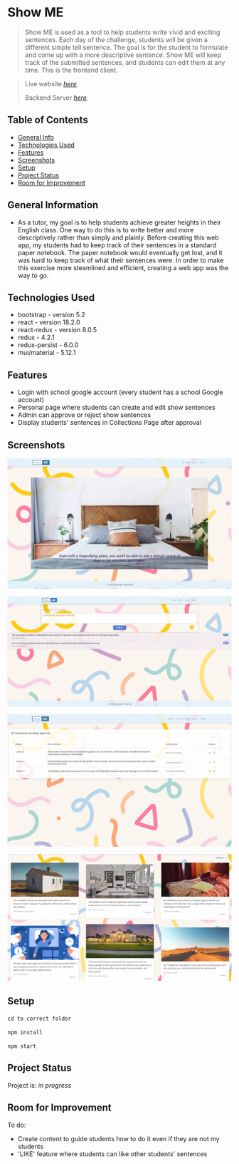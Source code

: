 # Show ME

> Show ME is used as a tool to help students write vivid and exciting sentences. Each day of the challenge, students will be given a different simple tell sentence. The goal is for the student to formulate and come up with a more descriptive sentence. Show ME will keep track of the submitted sentences, and students can edit them at any time. This is the frontend client.

> Live website [_here_](https://show-me-not-tell.netlify.app/).
>
> Backend Server [_here_](https://github.com/ragedestiny/showme-backend).

## Table of Contents

- [General Info](#general-information)
- [Technologies Used](#technologies-used)
- [Features](#features)
- [Screenshots](#screenshots)
- [Setup](#setup)
- [Project Status](#project-status)
- [Room for Improvement](#room-for-improvement)

## General Information

- As a tutor, my goal is to help students achieve greater heights in their English class. One way to do this is to write better and more descriptively rather than simply and plainly. Before creating this web app, my students had to keep track of their sentences in a standard paper notebook. The paper notebook would eventually get lost, and it was hard to keep track of what their sentences were. In order to make this exercise more steamlined and efficient, creating a web app was the way to go.

## Technologies Used

- bootstrap - version 5.2
- react - version 18.2.0
- react-redux - version 8.0.5
- redux - 4.2.1
- redux-persist - 6.0.0
- mui/material - 5.12.1

## Features

- Login with school google account (every student has a school Google account)
- Personal page where students can create and edit show sentences
- Admin can approve or reject show sentences
- Display students' sentences in Collections Page after approval

## Screenshots

![Home Page](./img/homepage.PNG)

![My Page](./img/MyPage.PNG)

![Admin Page](./img/AdminPage.PNG)

![Collections](./img/Collections.PNG)

## Setup

`cd to correct folder`

`npm install`

`npm start`

## Project Status

Project is: _in progress_

## Room for Improvement

To do:

- Create content to guide students how to do it even if they are not my students
- 'LIKE' feature where students can like other students' sentences
